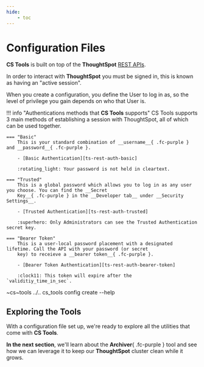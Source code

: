 ```yaml
---
hide:
    - toc
---
```


# Configuration Files

__CS Tools__ is built on top of the __ThoughtSpot__ [REST APIs][ts-rest-apis].

In order to interact with __ThoughtSpot__ you must be signed in, this is known as having an "active session".

When you create a configuration, you define the User to log in as, so the level of privilege you gain depends on who
that User is.

!!! info "Authentications methods that __CS Tools__ supports"
    CS Tools supports 3 main methods of establishing a session with ThoughtSpot, all of which can be used together.

    === "Basic"
        This is your standard combination of __username__{ .fc-purple } and __password__{ .fc-purple }.

        - [Basic Authentication][ts-rest-auth-basic]

        :rotating_light: Your password is not held in cleartext.

    === "Trusted"
        This is a global password which allows you to log in as any user you choose. You can find the __Secret
        Key__{ .fc-purple } in the __Developer tab__ under __Security Settings__.

        - [Trusted Authentication][ts-rest-auth-trusted]

        :superhero: Only Administrators can see the Trusted Authentication secret key.

    === "Bearer Token"
        This is a user-local password placement with a designated lifetime. Call the API with your password (or secret
        key) to receieve a __bearer token__{ .fc-purple }.

        - [Bearer Token Authentication][ts-rest-auth-bearer-token]

        :clock11: This token will expire after the `validitiy_time_in_sec`.


~cs~tools ../.. cs_tools config create --help

## Exploring the Tools

With a configuration file set up, we're ready to explore all the utilities that come with __CS Tools__.

__In the next section__, we'll learn about the __Archiver__{ .fc-purple } tool and see how we can leverage it to keep
our __ThoughtSpot__ cluster clean while it grows.

[ts-rest-apis]: https://developers.thoughtspot.com/docs/?pageid=rest-apis
[ts-rest-auth-basic]: https://developers.thoughtspot.com/docs/embed-auth#basic-auth-embed
[ts-rest-auth-trusted]: https://developers.thoughtspot.com/docs/trusted-auth-secret-key
[ts-rest-auth-bearer-token]: https://developers.thoughtspot.com/docs/api-authv2#bearerToken